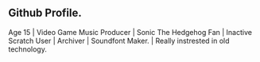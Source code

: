 ## Github Profile.

Age 15 | Video Game Music Producer | Sonic The Hedgehog Fan | Inactive Scratch User | Archiver | Soundfont Maker. | Really instrested in old technology.
